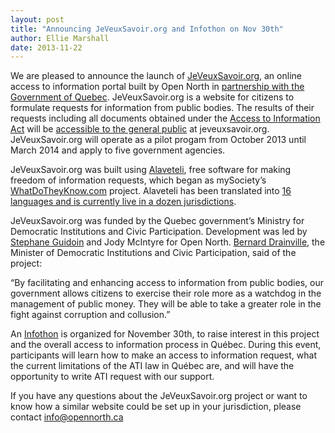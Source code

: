```yaml
---
layout: post
title: "Announcing JeVeuxSavoir.org and Infothon on Nov 30th"
author: Ellie Marshall
date: 2013-11-22
---
```


We are pleased to announce the launch of [JeVeuxSavoir.org](http://www.jeveuxsavoir.org), an online access to information portal built by Open North in [partnership with the Government of Quebec](http://communiques.gouv.qc.ca/gouvqc/communiques/GPQF/Octobre2013/15/c9967.html). JeVeuxSavoir.org is a website for citizens to formulate requests for information from public bodies. The results of their requests including all documents obtained under the [Access to Information Act](http://www2.publicationsduquebec.gouv.qc.ca/dynamicSearch/telecharge.php?type=2&file=/A_2_1/A2_1_A.html) will be [accessible to the general public](http://jeveuxsavoir.org/list/all) at jeveuxsavoir.org. JeVeuxSavoir.org will operate as a pilot progam from October 2013 until March 2014 and apply to five government agencies. 

JeVeuxSavoir.org was built using [Alaveteli](http://www.alaveteli.org), free software for making freedom of information requests, which began as mySociety’s [WhatDoTheyKnow.com](http://whatdotheyknow.com) project. Alaveteli has been translated into [16 languages and is currently live in a dozen jurisdictions](http://www.alaveteli.org/about/where-has-alaveteli-been-installed/). 

JeVeuxSavoir.org was funded by the Quebec government’s Ministry for Democratic Institutions and Civic Participation. Development was led by [Stephane Guidoin](http://opennorth.ca/team/) and Jody McIntyre for Open North. [Bernard Drainville](http://www.assnat.qc.ca/en/deputes/drainville-bernard-209/index.html), the Minister of Democratic Institutions and Civic Participation, said of the project:

“By facilitating and enhancing access to information from public bodies, our government allows citizens to exercise their role more as a watchdog in the management of public money. They will be able to take a greater role in the fight against corruption and collusion.”

An [Infothon](http://www.eventbrite.com/e/billets-infothon-jeveuxsavoir-9284906405) is organized for November 30th, to raise interest in this project and the overall access to information process in Québec. During this event, participants will learn how to make an access to information request, what the current limitations of the ATI law in Québec are, and will have the opportunity to write ATI request with our support.

If you have any questions about the JeVeuxSavoir.org project or want to know how a similar website could be set up in your jurisdiction, please contact [info@opennorth.ca](mailto:info@opennorth.ca)